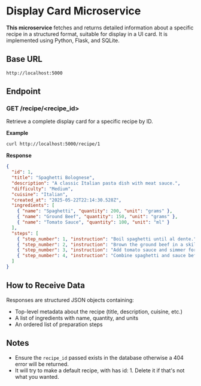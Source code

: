 # Display Card Microservice

**This microservice** fetches and returns detailed information about a specific recipe in a structured format, suitable for display in a UI card. It is implemented using Python, Flask, and SQLite.

## Base URL

```
http://localhost:5000
```

## Endpoint

### GET /recipe/\<recipe\_id>

Retrieve a complete display card for a specific recipe by ID.

**Example**

```bash
curl http://localhost:5000/recipe/1
```

**Response**

```json
{
  "id": 1,
  "title": "Spaghetti Bolognese",
  "description": "A classic Italian pasta dish with meat sauce.",
  "difficulty": "Medium",
  "cuisine": "Italian",
  "created_at": "2025-05-22T22:14:30.528Z",
  "ingredients": [
    { "name": "Spaghetti", "quantity": 200, "unit": "grams" },
    { "name": "Ground Beef", "quantity": 150, "unit": "grams" },
    { "name": "Tomato Sauce", "quantity": 100, "unit": "ml" }
  ],
  "steps": [
    { "step_number": 1, "instruction": "Boil spaghetti until al dente." },
    { "step_number": 2, "instruction": "Brown the ground beef in a skillet." },
    { "step_number": 3, "instruction": "Add tomato sauce and simmer for 15 minutes." },
    { "step_number": 4, "instruction": "Combine spaghetti and sauce before serving." }
  ]
}
```

## How to Receive Data

Responses are structured JSON objects containing:

* Top-level metadata about the recipe (title, description, cuisine, etc.)
* A list of ingredients with name, quantity, and units
* An ordered list of preparation steps

## Notes

* Ensure the `recipe_id` passed exists in the database otherwise a 404 error will be returned.
* It will try to make a default recipe, with has id: 1. Delete it if that's not what you wanted.

